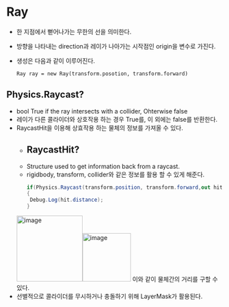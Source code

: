 # Ray
* 한 지점에서 뻗어나가는 무한의 선을 의미한다.
* 방향을 나타내는 direction과 레이가 나아가는 시작점인 origin을 변수로 가진다.
* 생성은 다음과 같이 이루어진다.

  ```Ray ray = new Ray(transform.posotion, transform.forward)```

## Physics.Raycast?
* bool True if the ray intersects with a collider, Ohterwise false
* 레이가 다른 콜라이더와 상호작용 하는 경우 True를, 이 외에는 false를 반환한다.
* RaycastHit을 이용해 상효작용 하는 물체의 정보를 가져올 수 있다. 
  * ## RaycastHit?
  * Structure used to get information back from a raycast.
  * rigidbody, transform, collider와 같은 정보를 활용 할 수 있게 해준다.
     ``` c#
    if(Physics.Raycast(transform.position, transform.forward,out hit, 10 ))
    {
      Debug.Log(hit.distance);
     }
    ```
   <img width="154" alt="image" src="https://github.com/iou-bohun/group6-Linear-Regression-Calculator/assets/56661597/5c419f61-dca4-430d-b19b-63447ea23d0a"><img width="113" alt="image" src="https://github.com/iou-bohun/Udemy_Project_Camp/assets/56661597/8658973b-9266-4667-8739-71aaf04ba52b"> 
  이와 같이 물체간의 거리를 구할 수 있다.
* 선별적으로 콜라이더를 무시하거나 충돌하기 위해 LayerMask가 활용된다. 
